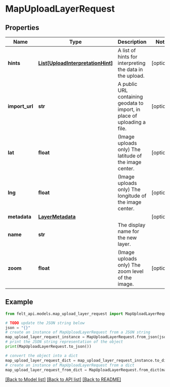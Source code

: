 # MapUploadLayerRequest


## Properties

Name | Type | Description | Notes
------------ | ------------- | ------------- | -------------
**hints** | [**List[UploadInterpretationHint]**](UploadInterpretationHint.md) | A list of hints for interpreting the data in the upload. | [optional] 
**import_url** | **str** | A public URL containing geodata to import, in place of uploading a file. | [optional] 
**lat** | **float** | (Image uploads only) The latitude of the image center. | [optional] 
**lng** | **float** | (Image uploads only) The longitude of the image center. | [optional] 
**metadata** | [**LayerMetadata**](LayerMetadata.md) |  | [optional] 
**name** | **str** | The display name for the new layer. | 
**zoom** | **float** | (Image uploads only) The zoom level of the image. | [optional] 

## Example

```python
from felt_api.models.map_upload_layer_request import MapUploadLayerRequest

# TODO update the JSON string below
json = "{}"
# create an instance of MapUploadLayerRequest from a JSON string
map_upload_layer_request_instance = MapUploadLayerRequest.from_json(json)
# print the JSON string representation of the object
print(MapUploadLayerRequest.to_json())

# convert the object into a dict
map_upload_layer_request_dict = map_upload_layer_request_instance.to_dict()
# create an instance of MapUploadLayerRequest from a dict
map_upload_layer_request_from_dict = MapUploadLayerRequest.from_dict(map_upload_layer_request_dict)
```
[[Back to Model list]](../README.md#documentation-for-models) [[Back to API list]](../README.md#documentation-for-api-endpoints) [[Back to README]](../README.md)


